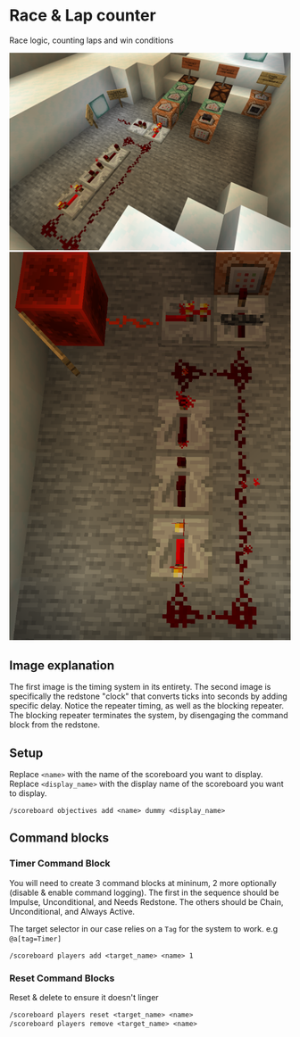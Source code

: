 # Race & Lap counter

Race logic, counting laps and win conditions

![Target Practice Counter](./assets/race-timer.png)
![Target Practice Counter](./assets/race-timer1.png)

## Image explanation

The first image is the timing system in its entirety.
The second image is specifically the redstone "clock" that converts ticks into seconds by adding specific delay.
Notice the repeater timing, as well as the blocking repeater. The blocking repeater terminates the system, by disengaging the command block from the redstone.

## Setup

Replace `<name>` with the name of the scoreboard you want to display.
Replace `<display_name>` with the display name of the scoreboard you want to display.

```shell
/scoreboard objectives add <name> dummy <display_name>
```

## Command blocks

### Timer Command Block

You will need to create 3 command blocks at mininum, 2 more optionally (disable & enable command logging).
The first in the sequence should be Impulse, Unconditional, and Needs Redstone.
The others should be Chain, Unconditional, and Always Active.

The target selector in our case relies on a `Tag` for the system to work.
e.g `@a[tag=Timer]`

```shell
/scoreboard players add <target_name> <name> 1
```

### Reset Command Blocks

Reset & delete to ensure it doesn't linger

```shell
/scoreboard players reset <target_name> <name>
/scoreboard players remove <target_name> <name>
```
